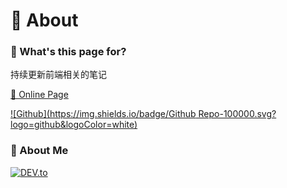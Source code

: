 # 🌈 About

### 🙋 What's this page for?

持续更新前端相关的笔记

[🔗 Online Page](https://blog.hong97.ltd)

[![Github](https://img.shields.io/badge/Github Repo-100000.svg?logo=github&logoColor=white)](https://github.com/hongding0211/frontend-notes)

### 🤪 About Me

[![DEV.to](https://img.shields.io/badge/hong97.ltd-00f.svg?logo=game-jolt&logoColor=white)](https://hong97.ltd)
